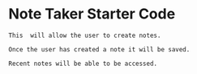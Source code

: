 # Note Taker Starter Code
```
This  will allow the user to create notes. 

Once the user has created a note it will be saved. 

Recent notes will be able to be accessed. 

```
